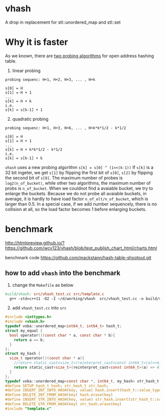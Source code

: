vhash
=====

A drop in replacement for stl::unordered_map and stl::set

Why it is faster
================
As we known, there are [two probing algorithms](http://en.wikipedia.org/wiki/Quadratic_probing) for open address hashing table.

1. linear probing

```
probing sequenc: H+1, H+2, H+3, ... , H+k

s[0] = H
s[1] = H + 1
...
s[k] = H + k 
i.e.
s[k] = s[k-1] + 1
```

2. quadratic probing
```
probing sequenc: H+1, H+3, H+6, ... , H+k*k*1/2 - k*1/2

s[0] = H
s[1] = H + 1
...
s[k] = H + k*k*1/2 - k*1/2 
i.e.
s[k] = s[k-1] + k
```

`vhash` uses a new probing algorithm ``` s[k] = s[0] ^ (1<<(k-1)) ```
If `s[k]` is a 32 bit ingeter, we get `s[1]` by flipping the first bit
of `s[0]`, `s[2]` by flipping the second bit of `s[0]`. The maximum
number of probes is `log2(n_of_bucket)`, while other two algorithms,
the maximum number of probs is `n_of_bucket`. When we couldnot find a
avaiable bucket, we try to enlarge the buckets.  Because we do not
probe all avaiable buckets, in average, it is hardly to have load
factor `n_of_elt/n_of_bucket`, which is larger than 0.5. In a special
case, if we add number sequencely, there is no collision at all, so
the load factor becomes 1 before enlarging buckets.


benchmark
=========
http://htmlpreview.github.io/?https://github.com/wcy123/vhash/blob/test_publish_chart_html/charts.html

benchmark code https://github.com/mackstann/hash-table-shootout.git

how to add `vhash` into the benchmark
--------------------------------------

1. change the `Makefile` as below
     
```makefile
build/vhash: src/vhash_test.cc src/template.c
  g++ -std=c++11 -O2 -I ~/d/working/vhash  src/vhash_test.cc -o build/vhash  -lm
```

2. add `vhash_test.cc` into `src`

```c
#include <inttypes.h>
#include <vhash.h>
typedef voba::unordered_map<int64_t, int64_t> hash_t;
struct my_equal {
  bool operator()(const char * a, const char * b){
    return a == b;
  }
};
struct my_hash {
  size_t operator()(const char * a){
    //return static_cast<size_t>(reinterpret_cast<const int64_t>(a)>>4);
    return static_cast<size_t>(reinterpret_cast<const int64_t>(a) >> 4);
  }
};
typedef voba::unordered_map<const char *, int64_t, my_hash> str_hash_t;
#define SETUP hash_t hash; str_hash_t str_hash;
#define INSERT_INT_INTO_HASH(key, value) hash.insert(hash_t::value_type(key, value))
#define DELETE_INT_FROM_HASH(key) hash.erase(key)
#define INSERT_STR_INTO_HASH(key, value) str_hash.insert(str_hash_t::value_type(key, value))
#define DELETE_STR_FROM_HASH(key) str_hash.erase(key)
#include "template.c"

```


